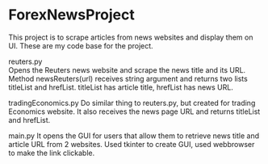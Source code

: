 # ForexNewsProject

This project is to scrape articles from news websites and display them on UI.
These are my code base for the project.


reuters.py			
Opens the Reuters news website and scrape the news title and 
its URL. Method newsReuters(url) receives string argument 
and returns two lists titleList and hrefList.
titleList has article title, hrefList has news URL.

tradingEconomics.py	
Do similar thing to reuters.py, but created for trading
Economics website. It also receives the news page URL 
and returns titleList and hrefList.

main.py	
It opens the GUI for users that allow them  to retrieve 
news title and article URL from 2 websites.
Used tkinter to create GUI,
used webbrowser to make the link clickable.
